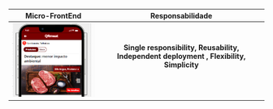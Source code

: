 |                                Micro-FrontEnd                                |           Responsabilidade            |     
|:---------------------------------------------------------------------------:|:---------------------------------------------------------------------------:|
| ![Alt text](../imagensFE/Imagem6.png?raw=true "Imagem6") | **Single responsibility, Reusability, Independent deployment , Flexibility, Simplicity** <br><br>

